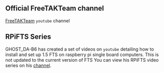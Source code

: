 ## Official FreeTAKTeam channel
[FreeTAKTeam](https://www.youtube.com/channel/UCJJOterycd1UuulmQGEV8Iw/featured) `youtube` channel

## RPiFTS Series
GHOST_DA-B6 has created a set of videos on `youtube` detailing how to install and set up 1.5 FTS on raspberry pi single board computers.
This is not updated to the current version of FTS
You can view his RPiFTS video series on his [channel](https://www.youtube.com/channel/UC--WpY--HV7PymMWLgfflZA).
